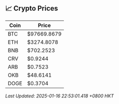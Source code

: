 ## 📈 Crypto Prices

| Coin | Price |
| ---- | ----- |
| BTC | $97669.8679 |
| ETH | $3274.8078 |
| BNB | $702.2523 |
| CRV | $0.9244 |
| ARB | $0.7523 |
| OKB | $48.6141 |
| DOGE | $0.3704 |

_Last Updated: 2025-01-16 22:53:01.418 +0800 HKT_